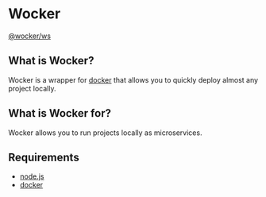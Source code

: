 # Wocker

[@wocker/ws](https://www.npmjs.com/package/@wocker/ws)


## What is Wocker?

Wocker is a wrapper for [docker](https://www.docker.com) that allows you to quickly deploy almost any project locally.


## What is Wocker for?

Wocker allows you to run projects locally as microservices.


## Requirements

- [node.js](https://nodejs.org)
- [docker](https://www.docker.com)
